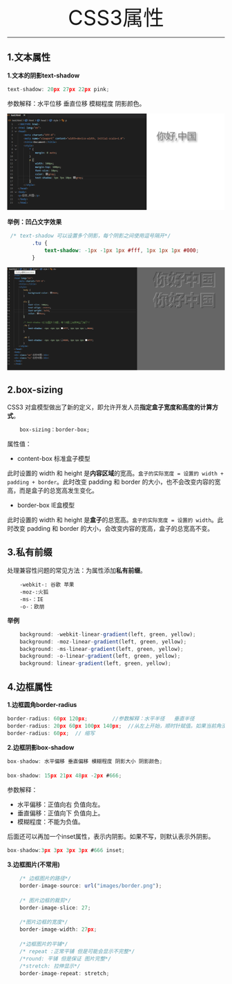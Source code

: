 <div align='center' ><font size='70'>CSS3属性</font></div>

-----

## 1.文本属性

**1.文本的阴影text-shadow**

```javascript
text-shadow: 20px 27px 22px pink;
```
参数解释：水平位移 垂直位移 模糊程度 阴影颜色。

![avatar](../../.vuepress/public/image/shadow.png)

**举例：凹凸文字效果**

```css
 /* text-shadow 可以设置多个阴影，每个阴影之间使用逗号隔开*/
        .tu {
            text-shadow: -1px -1px 1px #fff, 1px 1px 1px #000;
        }

```

![avatar](../../.vuepress/public/image/autu.png)


## 2.box-sizing

CSS3 对盒模型做出了新的定义，即允许开发人员**指定盒子宽度和高度的计算方式**。

```css
    box-sizing：border-box;
```
属性值：
* content-box 标准盒子模型    

此时设置的 width 和 height 是**内容区域**的宽高。`盒子的实际宽度 = 设置的 width + padding + border`。此时改变 padding 和 border 的大小，也不会改变内容的宽高，而是盒子的总宽高发生变化。

* border-box  IE盒模型       

此时设置的 width 和 height 是**盒子**的总宽高。`盒子的实际宽度 = 设置的 width`。此时改变 padding 和 border 的大小，会改变内容的宽高，盒子的总宽高不变。

## 3.私有前缀

处理兼容性问题的常见方法：为属性添加**私有前缀**。

```
    -webkit-: 谷歌 苹果
    -moz-:火狐
    -ms-：IE
    -o-：欧朋
```

**举例**

```javascript
    background: -webkit-linear-gradient(left, green, yellow);
    background: -moz-linear-gradient(left, green, yellow);
    background: -ms-linear-gradient(left, green, yellow);
    background: -o-linear-gradient(left, green, yellow);
    background: linear-gradient(left, green, yellow);
```

## 4.边框属性

**1.边框圆角border-radius**

```javascript
border-radius: 60px 120px;        //参数解释：水平半径   垂直半径
border-radius: 20px 60px 100px 140px;  //从左上开始，顺时针赋值。如果当前角没有值，取对角的值
border-radius: 60px;  // 缩写
```

**2.边框阴影box-shadow**

```javascript
box-shadow: 水平偏移 垂直偏移 模糊程度 阴影大小 阴影颜色;

box-shadow: 15px 21px 48px -2px #666;
```
参数解释：

- 水平偏移：正值向右 负值向左。
- 垂直偏移：正值向下 负值向上。
- 模糊程度：不能为负值。

后面还可以再加一个inset属性，表示内阴影。如果不写，则默认表示外阴影。

```javascript
box-shadow:3px 3px 3px 3px #666 inset;
```

**3.边框图片(不常用)**

```javascript
	/* 边框图片的路径*/
	border-image-source: url("images/border.png");

	/* 图片边框的裁剪*/
	border-image-slice: 27;

	/*图片边框的宽度*/
	border-image-width: 27px;

	/*边框图片的平铺*/
	/* repeat :正常平铺 但是可能会显示不完整*/
	/*round: 平铺 但是保证 图片完整*/
	/*stretch: 拉伸显示*/
	border-image-repeat: stretch;
```